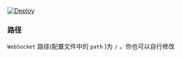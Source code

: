 [![Deploy](https://www.herokucdn.com/deploy/button.png)](https://dashboard.heroku.com/new?template=https%3A%2F%2Fgithub.com%2FxvJKHjd%2Fbuylrde)




### 路径

`WebSocket` 路径(配置文件中的 `path` )为 `/` 。你也可以自行修改

